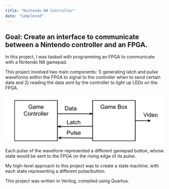 ```yaml
---
title: "Nintendo N8 Controller"
date: "Completed"
---
```

Goal: Create an interface to communicate between a Nintendo controller and an FPGA.
---
In this project, I was tasked with programming an FPGA to communicate with a Nintendo N8 gamepad.

This project involved two main components: 1) generating latch and pulse waveforms within the FPGA to signal to the 
controller when to send certain data and 2) reading the data sent by the controller to light up LEDs on the FPGA.

![N8 control](n8.png)


Each pulse of the waveform represented a different gamepad button, whose state would be sent to the FPGA on the rising 
edge of its pulse.

My high-level approach to this project was to create a state machine, with each state representing a different pulse/button.

This project was written in Verilog, compiled using Quartus.
